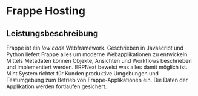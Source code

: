 # Frappe Hosting

## Leistungsbeschreibung

Frappe ist ein *low code* Webframework. Geschrieben in Javascript und Python liefert Frappe alles um moderne Webapplikationen zu entwickeln. Mittels Metadaten können Objekte, Ansichten und Workflows beschrieben und implementiert werden. ERPNext beweist was alles damit möglich ist. Mint System richtet für Kunden produktive Umgebungen und Testumgebung zum Betrieb von Frappe-Applikationen ein. Die Daten der Applikation werden fortlaufen gesichert.